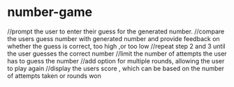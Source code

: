 # number-game
//prompt the user to enter their guess for the generated number.
//compare the users guess number with generated number and provide feedback on whether the guess is correct, too high ,or too low
 //repeat step 2 and 3 until the user guesses the correct number
 //limit the number of attempts the user has to guess the number
 //add option for multiple rounds, allowing the user to play again
 //display the users score , which can be based on the number of attempts taken or rounds won
 

